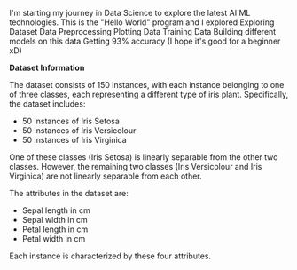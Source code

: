 I'm starting my journey in Data Science to explore the latest AI ML technologies. This is the "Hello World" program and I explored
Exploring Dataset
Data Preprocessing
Plotting Data
Training Data
Building different models on this data
Getting 93% accuracy (I hope it's good for a beginner xD)


**Dataset Information**

The dataset consists of 150 instances, with each instance belonging to one of three classes, each representing a different type of iris plant. Specifically, the dataset includes:

- 50 instances of Iris Setosa
- 50 instances of Iris Versicolour
- 50 instances of Iris Virginica

One of these classes (Iris Setosa) is linearly separable from the other two classes. However, the remaining two classes (Iris Versicolour and Iris Virginica) are not linearly separable from each other.

The attributes in the dataset are:
- Sepal length in cm
- Sepal width in cm
- Petal length in cm
- Petal width in cm

Each instance is characterized by these four attributes.

